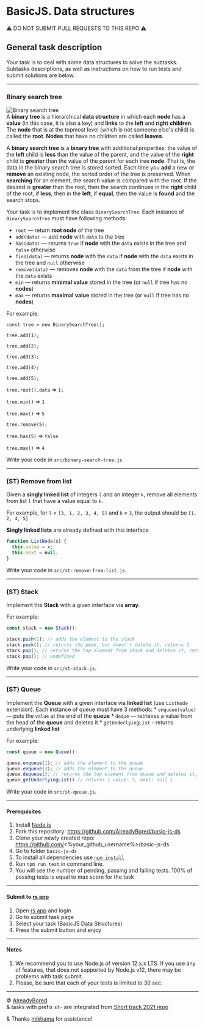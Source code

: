 # BasicJS. Data structures

⚠️ DO NOT SUBMIT PULL REQUESTS TO THIS REPO ⚠️

## General task description
Your task is to deal with some data structures to solve the subtasks. Subtasks descriptions, as well as instructions on how to run tests and submit solutions are below.

---

### **Binary search tree**

![Binary search tree](https://www.tutorialspoint.com/data_structures_algorithms/images/binary_search_tree.jpg)  
A **binary tree** is a hierarchical **data structure** in which each **node** has a **value** (in this case, it is also a key) and **links** to the **left** and **right** **children**. The **node** that is at the topmost level (which is not someone else's child) is called the **root**. **Nodes** that have no children are called **leaves**.

A **binary search tree** is a **binary tree** with additional properties: the value of the **left** child is **less** than the value of the parent, and the value of the **right** child is **greater** than the value of the parent for each tree **node**. That is, the data in the binary search tree is stored sorted. Each time you **add** a new or **remove** an existing node, the sorted order of the tree is preserved. When **searching** for an element, the search value is compared with the root. If the desired is **greater** than the root, then the search continues in the **right** child of the root, if **less**, then in the **left**, if **equal**, then the value is **found** and the search stops.

Your task is to implement the class `BinarySearchTree`.
Each instance of `BinarySearchTree` must have following methods:
  * `root` — return **root node** of the tree
  * `add(data)` — add **node** with `data` to the tree
  * `has(data)` — returns `true` if **node** with the `data` exists in the tree and `false` otherwise
  * `find(data)` — returns **node** with the `data` if **node** with the `data` exists in the tree and `null` otherwise
  * `remove(data)` — removes **node** with the `data` from the tree if **node** with the `data` exists
  * `min` — returns **minimal** **value** stored in the tree (or `null` if tree has no **nodes**)
  * `max` — returns **maximal** **value** stored in the tree (or `null` if tree has no **nodes**)

For example:

`const tree = new BinarySearchTree();`

`tree.add(1);`

`tree.add(2);`

`tree.add(3);`

`tree.add(4);`

`tree.add(5);`

`tree.root().data` => `1;`

`tree.min()` => `1`

`tree.max()` => `5`

`tree.remove(5);`

`tree.has(5)` => `false`

`tree.max()` => `4`

Write your code in `src/binary-search-tree.js`.

---


### **(ST) Remove from list**
Given a **singly linked list** of integers `l` and an integer `k`, remove all elements from list `l` that have a value equal to `k`.

For example, for `l` = `[3, 1, 2, 3, 4, 5]` and `k` = `3`,
the output should be `[1, 2, 4, 5]`

**Singly linked lists** are already defined with this interface

```js
function ListNode(x) {
  this.value = x;
  this.next = null;
}
```

Write your code in `src/st-remove-from-list.js`.

---

### **(ST) Stack**
Implement the **Stack** with a given interface via **array**.

For example:

```js
const stack = new Stack();

stack.push(1); // adds the element to the stack
stack.peek(); // returns the peek, but doesn't delete it, returns 1
stack.pop(); // returns the top element from stack and deletes it, returns 1
stack.pop(); // undefined
```

Write your code in `src/st-stack.js`.

---

### **(ST) Queue**
Implement the **Queue** with a given interface via **linked list** (use `ListNode` extension).
Each instance of queue must have 3 methods:
    * `enqueue(value)` — puts the `value` at the end of the **queue** 
    * `deque` — retrieves a value from the head of the **queue** and deletes it
    * `getUnderlyingList` - returns underlying **linked list**

For example:

```js
const queue = new Queue();

queue.enqueue(1); // adds the element to the queue
queue.enqueue(3); // adds the element to the queue
queue.dequeue(); // returns the top element from queue and deletes it, returns 1
queue.getUnderlyingList() // returns { value: 3, next: null }

```

Write your code in `src/st-queue.js`.

---

#### Prerequisites
1. Install [Node.js](https://nodejs.org/en/download/)   
2. Fork this repository: https://github.com/AlreadyBored/basic-js-ds
3. Clone your newly created repo: https://github.com/<%your_github_username%>/basic-js-ds  
4. Go to folder `basic-js-ds`  
5. To install all dependencies use [`npm install`](https://docs.npmjs.com/cli/install)  
6. Run `npm run test` in command line.
7. You will see the number of pending, passing and failing tests. 100% of passing tests is equal to max score for the task

---

#### Submit to [rs app](https://app.rs.school)
1. Open [rs app](https://app.rs.school) and login
2. Go to submit task page
3. Select your task (BasicJS Data Structures)
4. Press the submit button and enjoy

---

#### Notes
1. We recommend you to use Node.js of version 12.x.x LTS. If you use any of features, that does not supported by Node.js v12, there may be problems with task submit.
2. Please, be sure that each of your tests is limited to 30 sec.

---

© [AlreadyBored](https://github.com/alreadybored)  
& tasks with prefix `st-` are integrated from [Short track 2021 repo](https://github.com/rkhaslarov/rs-school-short-track-2021)

& Thanks [mikhama](https://github.com/mikhama) for assistance!